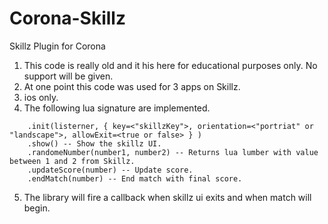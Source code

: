 # Corona-Skillz
Skillz Plugin for Corona

1. This code is really old and it his here for educational purposes only. No support will be given.
2. At one point this code was used for 3 apps on Skillz.
3. ios only.
4. The following lua signature are implemented.
```
    .init(listerner, { key=<"skillzKey">, orientation=<"portriat" or "landscape">, allowExit=<true or false> } )
    .show() -- Show the skillz UI.
    .randomeNumber(number1, number2) -- Returns lua lumber with value between 1 and 2 from Skillz.
    .updateScore(number) -- Update score.
    .endMatch(number) -- End match with final score.
```
5. The library will fire a callback when skillz ui exits and when match will begin.

